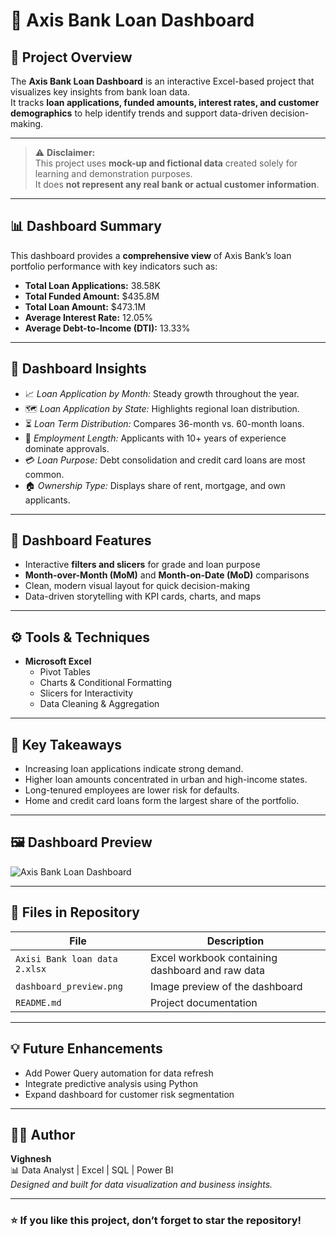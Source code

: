 # 🏦 Axis Bank Loan Dashboard

## 📘 Project Overview
The **Axis Bank Loan Dashboard** is an interactive Excel-based project that visualizes key insights from bank loan data.  
It tracks **loan applications, funded amounts, interest rates, and customer demographics** to help identify trends and support data-driven decision-making.

---
> ⚠️ **Disclaimer:**  
> This project uses **mock-up and fictional data** created solely for learning and demonstration purposes.  
> It does **not represent any real bank or actual customer information**.
---

## 📊 Dashboard Summary
This dashboard provides a **comprehensive view** of Axis Bank’s loan portfolio performance with key indicators such as:
- **Total Loan Applications:** 38.58K  
- **Total Funded Amount:** $435.8M  
- **Total Loan Amount:** $473.1M  
- **Average Interest Rate:** 12.05%  
- **Average Debt-to-Income (DTI):** 13.33%

---

## 🧭 Dashboard Insights
- 📈 *Loan Application by Month:* Steady growth throughout the year.  
- 🗺️ *Loan Application by State:* Highlights regional loan distribution.  
- ⏳ *Loan Term Distribution:* Compares 36-month vs. 60-month loans.  
- 👔 *Employment Length:* Applicants with 10+ years of experience dominate approvals.  
- 💳 *Loan Purpose:* Debt consolidation and credit card loans are most common.  
- 🏠 *Ownership Type:* Displays share of rent, mortgage, and own applicants.

---

## 🎨 Dashboard Features
- Interactive **filters and slicers** for grade and loan purpose  
- **Month-over-Month (MoM)** and **Month-on-Date (MoD)** comparisons  
- Clean, modern visual layout for quick decision-making  
- Data-driven storytelling with KPI cards, charts, and maps  

---

## ⚙️ Tools & Techniques
- **Microsoft Excel**
  - Pivot Tables  
  - Charts & Conditional Formatting  
  - Slicers for Interactivity  
  - Data Cleaning & Aggregation  

---

## 🧠 Key Takeaways
- Increasing loan applications indicate strong demand.  
- Higher loan amounts concentrated in urban and high-income states.  
- Long-tenured employees are lower risk for defaults.  
- Home and credit card loans form the largest share of the portfolio.

---

## 🖼️ Dashboard Preview
![Axis Bank Loan Dashboard](dashboard_preview.png)

---

## 📂 Files in Repository
| File | Description |
|------|--------------|
| `Axisi Bank loan data 2.xlsx` | Excel workbook containing dashboard and raw data |
| `dashboard_preview.png` | Image preview of the dashboard |
| `README.md` | Project documentation |

---

## 💡 Future Enhancements
- Add Power Query automation for data refresh  
- Integrate predictive analysis using Python  
- Expand dashboard for customer risk segmentation  

---

## 👩‍💻 Author
**Vighnesh**  
📊 Data Analyst | Excel | SQL | Power BI  
*Designed and built for data visualization and business insights.*

---

### ⭐ If you like this project, don’t forget to star the repository!
